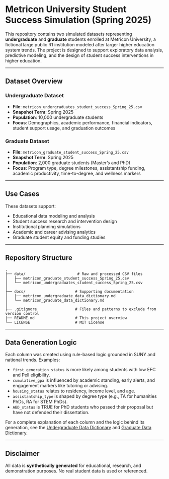 # Metricon University Student Success Simulation (Spring 2025)

This repository contains two simulated datasets representing **undergraduate** and **graduate** students enrolled at Metricon University, a fictional large public R1 institution modeled after larger higher education system trends. The project is designed to support exploratory data analysis, predictive modeling, and the design of student success interventions in higher education.

---

## Dataset Overview

### Undergraduate Dataset
- **File**: `metricon_undergraduates_student_success_Spring_25.csv`
- **Snapshot Term**: Spring 2025
- **Population**: 10,000 undergraduate students
- **Focus**: Demographics, academic performance, financial indicators, student support usage, and graduation outcomes

### Graduate Dataset
- **File**: `metricon_graduate_student_success_Spring_25.csv`
- **Snapshot Term**: Spring 2025
- **Population**: 2,000 graduate students (Master’s and PhD)
- **Focus**: Program type, degree milestones, assistantship funding, academic productivity, time-to-degree, and wellness markers

---

## Use Cases

These datasets support:
- Educational data modeling and analysis
- Student success research and intervention design
- Institutional planning simulations
- Academic and career advising analytics
- Graduate student equity and funding studies

---

## Repository Structure

```
.
├── data/                       # Raw and processed CSV files
│   ├── metricon_graduate_student_success_Spring_25.csv
│   └── metricon_undergraduates_student_success_Spring_25.csv
│
├── docs/                      # Supporting documentation
│   ├── metricon_undergraduate_data_dictionary.md
│   └── metricon_graduate_data_dictionary.md
│
├── .gitignore                 # Files and patterns to exclude from version control
├── README.md                  # This project overview
└── LICENSE                    # MIT License
```

---

## Data Generation Logic

Each column was created using rule-based logic grounded in SUNY and national trends. Examples:

- `first_generation_status` is more likely among students with low EFC and Pell eligibility.
- `cumulative_gpa` is influenced by academic standing, early alerts, and engagement markers like tutoring or advising.
- `housing_status` relates to residency, income level, and age.
- `assistantship_type` is shaped by degree type (e.g., TA for humanities PhDs, RA for STEM PhDs).
- `ABD_status` is TRUE for PhD students who passed their proposal but have not defended their dissertation.

For a complete explanation of each column and the logic behind its generation, see the [Undergraduate Data Dictionary](docs/metricon_undergraduate_data_dictionary.md) and [Graduate Data Dictionary](docs/metricon_graduate_data_dictionary.md).

---

## Disclaimer

All data is **synthetically generated** for educational, research, and demonstration purposes. No real student data is used or referenced.
